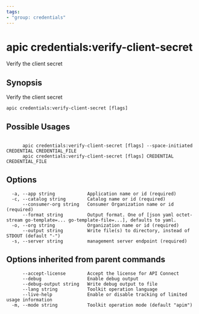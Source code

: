 ```yaml
---
tags:
- "group: credentials"
---
```

# apic credentials:verify-client-secret

Verify the client secret

## Synopsis

Verify the client secret

```
apic credentials:verify-client-secret [flags]
```

## Possible Usages

```

      apic credentials:verify-client-secret [flags] --space-initiated CREDENTIAL CREDENTIAL_FILE
      apic credentials:verify-client-secret [flags] CREDENTIAL CREDENTIAL_FILE

```

## Options

```
  -a, --app string            Application name or id (required)
  -c, --catalog string        Catalog name or id (required)
      --consumer-org string   Consumer Organization name or id (required)
      --format string         Output format. One of [json yaml octet-stream go-template=... go-template-file=...], defaults to yaml.
  -o, --org string            Organization name or id (required)
      --output string         Write file(s) to directory, instead of STDOUT (default "-")
  -s, --server string         management server endpoint (required)
```

## Options inherited from parent commands

```
      --accept-license        Accept the license for API Connect
      --debug                 Enable debug output
      --debug-output string   Write debug output to file
      --lang string           Toolkit operation language
      --live-help             Enable or disable tracking of limited usage information
  -m, --mode string           Toolkit operation mode (default "apim")
```
